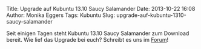 Title: Upgrade auf Kubuntu 13.10 Saucy Salamander
Date: 2013-10-22 16:08
Author: Monika Eggers
Tags: Kubuntu
Slug: upgrade-auf-kubuntu-1310-saucy-salamander

Seit einigen Tagen steht Kubuntu 13.10 Saucy Salamander zum Download
bereit. Wie lief das Upgrade bei euch? Schreibt es uns im
[Forum](http://forum.kubuntu-de.org/index.php?topic=17310.msg111261#msg111261)!



